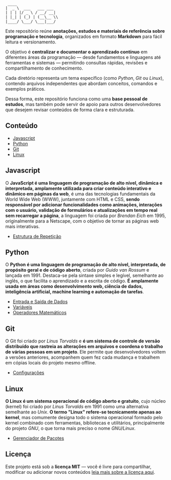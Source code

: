 ```plaintext

 ____
|  _ \  ___   ___ ___
| | | |/ _ \ / __/ __|
| |_| | (_) | (__\__ \\
|____/ \___/ \___|___/

```

Este repositório reúne **anotações, estudos e materiais de referência sobre programação e tecnologia**, organizados em formato **Markdown** para fácil leitura e versionamento.

O objetivo é **centralizar e documentar o aprendizado contínuo** em diferentes áreas da programação — desde fundamentos e linguagens até ferramentas e sistemas — permitindo consultas rápidas, revisões e compartilhamento de conhecimento.

Cada diretório representa um tema específico (como _Python_, _Git_ ou _Linux_), contendo arquivos independentes que abordam conceitos, comandos e exemplos práticos.

Dessa forma, este repositório funciona como uma **base pessoal de estudos**, mas também pode servir de apoio para outros desenvolvedores que desejem revisar conteúdos de forma clara e estruturada.

## Conteúdo

- [Javascript](#Javascript)
- [Python](#Python)
- [Git](#Git)
- [Linux](#Linux)

## Javascript

O **JavaScript é uma linguagem de programação de alto nível, dinâmica e interpretada, amplamente utilizada para criar conteúdo interativo e dinâmico em páginas da web**, é uma das tecnologias fundamentais da World Wide Web (WWW), juntamente com HTML e CSS, **sendo responsável por adicionar funcionalidades como animações, interações com o usuário, validação de formulários e atualizações em tempo real sem recarregar a página**, a linguagem foi criada por _Brendan Eich_ em 1995, originalmente para a Netscape, com o objetivo de tornar as páginas web mais interativas.

- [Estrutura de Repetição](./javascript/estrutura-de-repeticao.md)

## Python

O **Python é uma linguagem de programação de alto nível, interpretada, de propósito geral e de código aberto**, criada por _Guido van Rossum_ e lançada em 1991. Destaca-se pela sintaxe simples e legível, semelhante ao inglês, o que facilita o aprendizado e a escrita de código. **É amplamente usada em áreas como desenvolvimento web, ciência de dados, inteligência artificial, machine learning e automação de tarefas**.

- [Entrada e Saída de Dados](./python/entrada-e-saida-de-dados.md)
- [Variáveis](./python/variaveis.md)
- [Operadores Matemáticos](./python/operadores-matematicos.md)

## Git

O Git foi criado por _Linus Torvalds_ e **é um sistema de controle de versão distribuído que rastreia as alterações em arquivos e coordena o trabalho de várias pessoas em um projeto**. Ele permite que desenvolvedores voltem a versões anteriores, acompanhem quem fez cada mudança e trabalhem em cópias locais do projeto mesmo offline.

- [Configurações](./git/configuracoes.md)

## Linux

**O Linux é um sistema operacional de código aberto e gratuito**, cujo núcleo (kernel) foi criado por _Linus Torvalds_ em 1991 como uma alternativa semelhante ao _Unix_. **O termo "Linux" refere-se tecnicamente apenas ao kernel**, mas comumente designa todo o sistema operacional formado pelo kernel combinado com ferramentas, bibliotecas e utilitários, principalmente do projeto _GNU_, o que torna mais preciso o nome _GNU/Linux_.

- [Gerenciador de Pacotes](./linux/gerenciador-de-pacotes.md)

## Licença

Este projeto está sob a **licença MIT** — você é livre para compartilhar, modificar ou adicionar novos conteúdos [leia mais sobre a licença aqui](./LICENSE).
